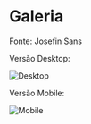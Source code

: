 # Galeria

Fonte: Josefin Sans 


Versão Desktop:

![Desktop](https://user-images.githubusercontent.com/93101033/152713006-78ca05ed-7368-4a0a-8d18-eed4ae913a38.png)


Versão Mobile: 

![Mobile](https://user-images.githubusercontent.com/93101033/152847349-a6c4019b-aefc-480f-b0f6-79379f0e4c13.png)
